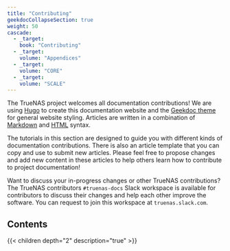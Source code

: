 ```yaml
---
title: "Contributing"
geekdocCollapseSection: true
weight: 50
cascade:
  - _target:
    book: "Contributing"
  - _target:
    volume: "Appendices"
  - _target:
    volume: "CORE"
  - _target:
    volume: "SCALE"
---
```


The TrueNAS project welcomes all documentation contributions!
We are using [Hugo](https://gohugo.io/) to create this documentation website and the [Geekdoc theme](https://geekdocs.de) for general website styling.
Articles are written in a combination of [Markdown](https://daringfireball.net/projects/markdown/syntax) and [HTML](https://www.w3schools.com/html/html_intro.asp) syntax.

The tutorials in this section are designed to guide you with different kinds of documentation contributions.
There is also an article template that you can copy and use to submit new articles.
Please feel free to propose changes and add new content in these articles to help others learn how to contribute to project documentation!

Want to discuss your in-progress changes or other TrueNAS contributions?
The TrueNAS contributors `#truenas-docs` Slack workspace is available for contributors to discuss their changes and help each other improve the software.
You can request to join this workspace at `truenas.slack.com`.

## Contents

{{< children depth="2" description="true" >}}
